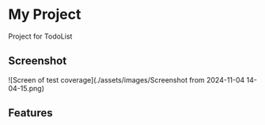 # My Project

Project for TodoList

## Screenshot

![Screen of test coverage](./assets/images/Screenshot from 2024-11-04 14-04-15.png)

## Features


